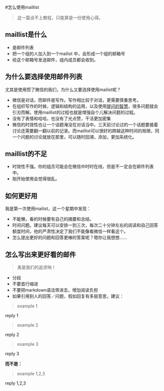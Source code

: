  #怎么使用maillist
> 这一篇谈不上教程，只能算是一份使用心得。

## maillist是什么
- 是邮件列表
- 把一个组的人加入到一个mailist 中，会形成一个组的邮箱号
- 给这个邮箱号发送邮件，组内成员都会收到。

## 为什么要选择使用邮件列表
尤其是使用惯了微信的我们，为什么又要选择使用mailist呢？

- 微信是对话，而邮件是写作。写作相比较于对话，更需要慎重思考。
- 在组织写作的时候，逻辑和结构的运用，以及使用[提问的智慧](http://wiki.woodpecker.org.cn/moin/AskForHelp)，很多问题就会引刃而解。使用maillist的过程也就是增强自个儿解决问题的过程。
- 没有了表情和哈哈，也没有了光点赞，干活更加密集
- 微信的时效性也让一个话题淹没在对话当中。三天前讨论过的一个话题要接着讨论还需要翻一翻以前的记录。而maillist可以很好的跨越这种时间的局限，同一个问题的讨论就放在那里，可以随时回溯，添加，更加系统化。

## maillist的不足
- 时效性不强。你的组员可能会在微信中时时在线，但是不一定会在邮件列表中。
- 刚开始使用会觉得很乱。

## 如何更好用
我是第一次使用mailist，这一个星期中发现：

- 不能懒，看的时候要有自己的摘要和总结。
- 时间问题。建议每天可以安排一到三次，每次二十分钟左右的阅读和自己回答额度时间，他的严肃性决定了我们不能像看微信一样看这个。
- 怎么提出更好的问题和回答更棒的答案呢？嗯你让我想想……

## 怎么写出来更好看的邮件
> 美是我们的追求呐！

- 分段
- 不要首行缩进
- 不要把markdown语法带进去，增加阅读负担
- 如果引用别人的回答／问题，假如回复有多层意思，建议：

 > example 1
 
 reply 1
 
 > example 2
 
 reply 2
 > example 3
 
 reply 3
 
**而不是：**
> example 1,2,3

reply 1,2,3
 
 